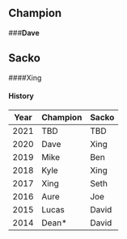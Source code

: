 ## Champion

###**Dave**

## Sacko

####Xing

#### History

| Year | Champion  | Sacko |
| ---  | ---       | ---   |
| 2021 | TBD       | TBD   |
| 2020 | Dave      | Xing  |
| 2019 | Mike      | Ben   |
| 2018 | Kyle      | Xing  |
| 2017 | Xing      | Seth  |
| 2016 | Aure      | Joe   |
| 2015 | Lucas     | David |
| 2014 | Dean*     | David |